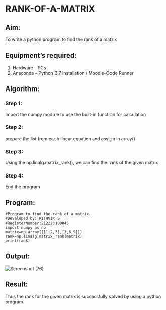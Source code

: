 # RANK-OF-A-MATRIX
## Aim:
To write a python program to find the rank of a matrix
## Equipment’s required:
1. 	Hardware – PCs
2. 	Anaconda – Python 3.7 Installation / Moodle-Code Runner
## Algorithm:
### Step 1:
Import the numpy module to use the built-in function for calculation
### Step 2:
prepare the list from each linear equation and assign in array()
### Step 3:
Using the np.linalg.matrix_rank(), we can find the rank of the given matrix
### Step 4:
End the program
## Program:
```
#Program to find the rank of a matrix.
#Developed by: RITHVIK S
#RegisterNumber:212223100045
import numpy as np
matrix=np.array([[1,2,3],[3,6,9]])
rank=np.linalg.matrix_rank(matrix)
print(rank)
```
## Output:
![Screenshot (76)](https://github.com/Rithviknathan/RANK-OF-A-MATRIX/assets/148410509/20c1d359-2e9b-471c-900c-299c69d72b75)


## Result:
Thus the rank for the given matrix is successfully solved by  using a python program.

